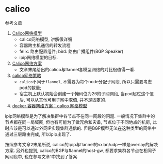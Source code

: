 # calico

参考文章

1. [Calico网络模型](https://www.cnblogs.com/menkeyi/p/11364977.html)
    - calico网络模型, 讲解很详细
    - 容器跨主机通信的转发流程
    - felix: 路由配置组件; bird: 路由广播组件(BGP Speaker)
    - ipip网络模型的目标.
2. [Calico网络方案](https://www.cnblogs.com/netonline/p/9720279.html)
    - 文章末尾给出的calico与flannel各模型网络的对比很值得一看.
3. [calico网络策略](https://yq.aliyun.com/articles/674020)
    - `calico`不同于`flannel`, 不需要为每个node分配子网段, 所以只需要考虑pod的数量;
    - 宿主机上默认初始会创建一个掩码位为26的子网网段, 当pod超过这个值后, 可以从其他可用子网中取值, 并不是固定的.
4. [docker 容器网络方案：calico 网络模型](https://cizixs.com/2017/10/19/docker-calico-network/)

ipip网络模型是为了解决集群中各节点不在同一网段的问题. 一般情况下集群中的节点都在同一局域网, 但也有可能为了做冗余和灾备, 节点位于不同地点的机房, 此时应该是可以通过外网IP实现集群通信的. 但是BGP模型无法在这种类型的网络中通过三层路由完成, 所以ipip出现了.

按照参考文章2末尾所说, calico的ipip与flannel的vxlan/udp一样是overlay的解决方案. 另外也提到, calico的BGP与flannel的host-gw, 都要求集群各节点在相同子网网段中, 也在参考文章1中找到了答案.
